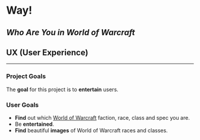 # Way! #
*Who Are You in World of Warcraft*
---
## UX (User Experience) ##
---
### Project Goals ###
The **goal** for this project is to **entertain** users.

### User Goals ###
* **Find** out which [World of Warcraft](https://worldofwarcraft.com/en-us/) faction, race, class and spec you are.
* Be **entertained**.
* **Find** beautiful **images** of World of Warcraft races and classes.